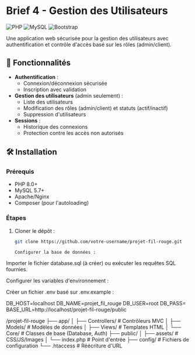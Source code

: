 # Brief 4 - Gestion des Utilisateurs

![PHP](https://img.shields.io/badge/PHP-8.0%2B-blue)
![MySQL](https://img.shields.io/badge/MySQL-5.7%2B-orange)
![Bootstrap](https://img.shields.io/badge/Bootstrap-5.1-purple)

Une application web sécurisée pour la gestion des utilisateurs avec authentification et contrôle d'accès basé sur les rôles (admin/client).

## 📌 Fonctionnalités

- **Authentification** :
  - Connexion/déconnexion sécurisée
  - Inscription avec validation
- **Gestion des utilisateurs** (admin seulement) :
  - Liste des utilisateurs
  - Modification des rôles (admin/client) et statuts (actif/inactif)
  - Suppression d'utilisateurs
- **Sessions** :
  - Historique des connexions
  - Protection contre les accès non autorisés

## 🛠 Installation

### Prérequis
- PHP 8.0+
- MySQL 5.7+
- Apache/Nginx
- Composer (pour l'autoloading)

### Étapes
1. Cloner le dépôt :
   ```bash
   git clone https://github.com/votre-username/projet-fil-rouge.git

   Configurer la base de données :

Importer le fichier database.sql (à créer) ou exécuter les requêtes SQL fournies.

Configurer les variables d'environnement :

Créer un fichier .env basé sur .env.example  :

DB_HOST=localhost
DB_NAME=projet_fil_rouge
DB_USER=root
DB_PASS=
BASE_URL=http://localhost/projet-fil-rouge/public

/projet-fil-rouge
├── app/
│   ├── Controllers/       # Contrôleurs MVC
│   ├── Models/            # Modèles de données
│   ├── Views/             # Templates HTML
│   └── Core/              # Classes de base (Database, Auth)
├── public/
│   ├── assets/            # CSS/JS/Images
│   └── index.php          # Point d'entrée
├── config/                # Fichiers de configuration
└── .htaccess              # Réécriture d'URL